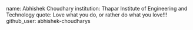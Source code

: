 name: Abhishek Choudhary
institution: Thapar Institute of Engineering and Technology
quote: Love what you do, or rather do what you love!!! 
github_user: abhishek-choudharys
